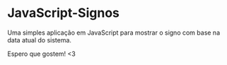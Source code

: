 # JavaScript-Signos #

 Uma simples aplicação em JavaScript para mostrar o signo com base na data atual do sistema.

 Espero que gostem! <3